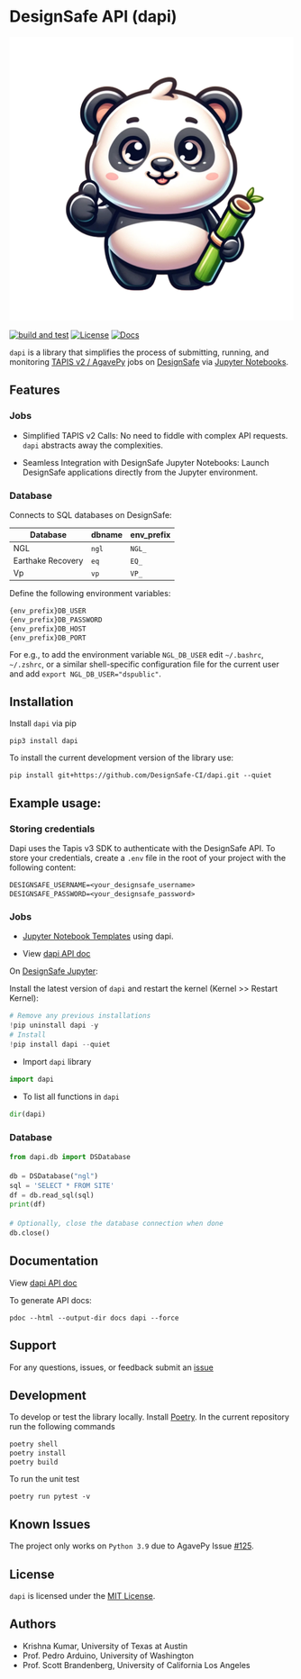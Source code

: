 # DesignSafe API (dapi)

![dapi](https://raw.githubusercontent.com/DesignSafe-CI/dapi/main/dapi.png)

[![build and test](https://github.com/DesignSafe-CI/dapi/actions/workflows/build-test.yml/badge.svg)](https://github.com/DesignSafe-CI/dapi/actions/workflows/build-test.yml)
[![License](https://img.shields.io/badge/license-MIT-blue.svg)](LICENSE.md)
[![Docs](https://img.shields.io/badge/view-docs-8A2BE2?color=8A2BE2)](https://designsafe-ci.github.io/dapi/dapi/index.html)

`dapi` is a library that simplifies the process of submitting, running, and monitoring [TAPIS v2 / AgavePy](https://agavepy.readthedocs.io/en/latest/index.html) jobs on [DesignSafe](https://designsafe-ci.org) via [Jupyter Notebooks](https://jupyter.designsafe-ci.org).

## Features

### Jobs

* Simplified TAPIS v2 Calls: No need to fiddle with complex API requests. `dapi` abstracts away the complexities.

* Seamless Integration with DesignSafe Jupyter Notebooks: Launch DesignSafe applications directly from the Jupyter environment.

### Database

Connects to SQL databases on DesignSafe:

| Database | dbname | env_prefix |
|----------|--------|------------|
| NGL | `ngl`| `NGL_` |
| Earthake Recovery | `eq` | `EQ_` |
| Vp | `vp` | `VP_` |

Define the following environment variables:
```
{env_prefix}DB_USER
{env_prefix}DB_PASSWORD
{env_prefix}DB_HOST
{env_prefix}DB_PORT
```

For e.g., to add the environment variable `NGL_DB_USER` edit `~/.bashrc`, `~/.zshrc`, or a similar shell-specific configuration file for the current user and add `export NGL_DB_USER="dspublic"`.


## Installation

Install `dapi` via pip

```shell
pip3 install dapi
```

To install the current development version of the library use:

```shell
pip install git+https://github.com/DesignSafe-CI/dapi.git --quiet
```

## Example usage:

### Storing credentials

Dapi uses the Tapis v3 SDK to authenticate with the DesignSafe API. To store your credentials, create a `.env` file in the root of your project with the following content:

```shell
DESIGNSAFE_USERNAME=<your_designsafe_username>
DESIGNSAFE_PASSWORD=<your_designsafe_password>
```

### Jobs

* [Jupyter Notebook Templates](example-notebooks/template-mpm-run.ipynb) using dapi.

* View [dapi API doc](https://designsafe-ci.github.io/dapi/dapi/index.html)

On [DesignSafe Jupyter](https://jupyter.designsafe-ci.org/):

Install the latest version of `dapi` and restart the kernel (Kernel >> Restart Kernel):

```python
# Remove any previous installations
!pip uninstall dapi -y
# Install
!pip install dapi --quiet
```

* Import `dapi` library
```python
import dapi
```

* To list all functions in `dapi`
```python
dir(dapi)
```

### Database
```python
from dapi.db import DSDatabase

db = DSDatabase("ngl")
sql = 'SELECT * FROM SITE'
df = db.read_sql(sql)
print(df)

# Optionally, close the database connection when done
db.close()
```

## Documentation

View [dapi API doc](https://designsafe-ci.github.io/dapi/dapi/index.html)

To generate API docs:

```
pdoc --html --output-dir docs dapi --force
```

## Support

For any questions, issues, or feedback submit an [issue](https://github.com/DesignSafe-CI/dapi/issues/new)

## Development

To develop or test the library locally. Install [Poetry](https://python-poetry.org/docs/#installation). In the current repository run the following commands

```shell
poetry shell
poetry install
poetry build
```

To run the unit test
```shell
poetry run pytest -v
```

## Known Issues

The project only works on `Python 3.9` due to AgavePy Issue [#125](https://github.com/TACC/agavepy/issues/125).


## License

`dapi` is licensed under the [MIT License](LICENSE.md).

## Authors

* Krishna Kumar, University of Texas at Austin
* Prof. Pedro Arduino, University of Washington
* Prof. Scott Brandenberg, University of California Los Angeles

